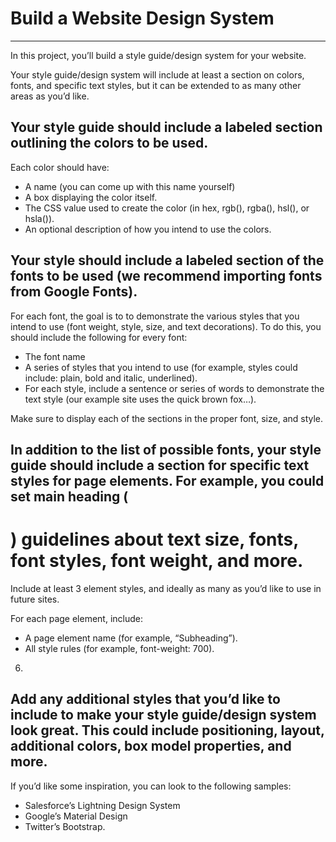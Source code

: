 # Build a Website Design System
------

In this project, you’ll build a style guide/design system for your website. 

Your style guide/design system will include at least a section on colors, fonts, and specific text styles, but it can be extended to as many other areas as you’d like.

## Your style guide should include a labeled section outlining the colors to be used.

Each color should have:

* A name (you can come up with this name yourself)
* A box displaying the color itself.
* The CSS value used to create the color (in hex, rgb(), rgba(), hsl(), or hsla()).
* An optional description of how you intend to use the colors.

## Your style should include a labeled section of the fonts to be used (we recommend importing fonts from Google Fonts).

For each font, the goal is to to demonstrate the various styles that you intend to use (font weight, style, size, and text decorations). To do this, you should include the following for every font:

* The font name
* A series of styles that you intend to use (for example, styles could include: plain, bold and italic, underlined).
* For each style, include a sentence or series of words to demonstrate the text style (our example site uses the quick brown fox…).

Make sure to display each of the sections in the proper font, size, and style.


## In addition to the list of possible fonts, your style guide should include a section for specific text styles for page elements. For example, you could set main heading (<h1>) guidelines about text size, fonts, font styles, font weight, and more.

Include at least 3 element styles, and ideally as many as you’d like to use in future sites.

For each page element, include:

* A page element name (for example, “Subheading”).
* All style rules (for example, font-weight: 700).
6.

## Add any additional styles that you’d like to include to make your style guide/design system look great. This could include positioning, layout, additional colors, box model properties, and more.

If you’d like some inspiration, you can look to the following samples:

* Salesforce’s Lightning Design System
* Google’s Material Design
* Twitter’s Bootstrap.